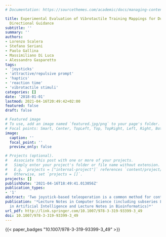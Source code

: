 ```yaml
---
# Documentation: https://sourcethemes.com/academic/docs/managing-content/

title: Experimental Evaluation of Vibrotactile Training Mappings for Dual-Joystick
  Directional Guidance
subtitle: ''
summary: ''
authors:
- Lorenzo Scalera
- Stefano Seriani
- Paolo Gallina
- Massimiliano Di Luca
- Alessandro Gasparetto
tags:
- 'joysticks'
- 'attractive/repulsive prompt'
- 'haptics'
- 'reaction time'
- 'vibrotactile stimuli'
categories: []
date: '2018-01-01'
lastmod: 2021-04-16T20:49:42+02:00
featured: false
draft: false

# Featured image
# To use, add an image named `featured.jpg/png` to your page's folder.
# Focal points: Smart, Center, TopLeft, Top, TopRight, Left, Right, BottomLeft, Bottom, BottomRight.
image:
  caption: ''
  focal_point: ''
  preview_only: false

# Projects (optional).
#   Associate this post with one or more of your projects.
#   Simply enter your project's folder or file name without extension.
#   E.g. `projects = ["internal-project"]` references `content/project/deep-learning/index.md`.
#   Otherwise, set `projects = []`.
projects: []
publishDate: '2021-04-16T18:49:41.013056Z'
publication_types:
- '1'
abstract: 'Two joystick-based teleoperation is a common method for controlling a remote machine or a robot. Their use could be counter-intuitive and could require a heavy mental workload. The goal of this paper is to investigate whether vibrotactile prompts could be used to trigger dual-joystick responses quickly and intuitively, so to possibly employ them for training. In particular, we investigate the effects of: (1) stimuli delivered either on the palm or on the back of the hand, (2) with attractive and repulsive mappings, (3) with single and sequential stimuli. We find that 38 participants responded quicker and more accurately when stimuli were delivered on the back of the hand, preferred to move towards the vibration. Sequential stimuli led to intermediate responses in terms of speed and accuracy.'
publication: '*Lecture Notes in Computer Science (including subseries Lecture Notes
  in Artificial Intelligence and Lecture Notes in Bioinformatics)*'
url_pdf: http://link.springer.com/10.1007/978-3-319-93399-3_49
doi: 10.1007/978-3-319-93399-3_49
---
```

{{< paper_badges "10.1007/978-3-319-93399-3_49" >}}
